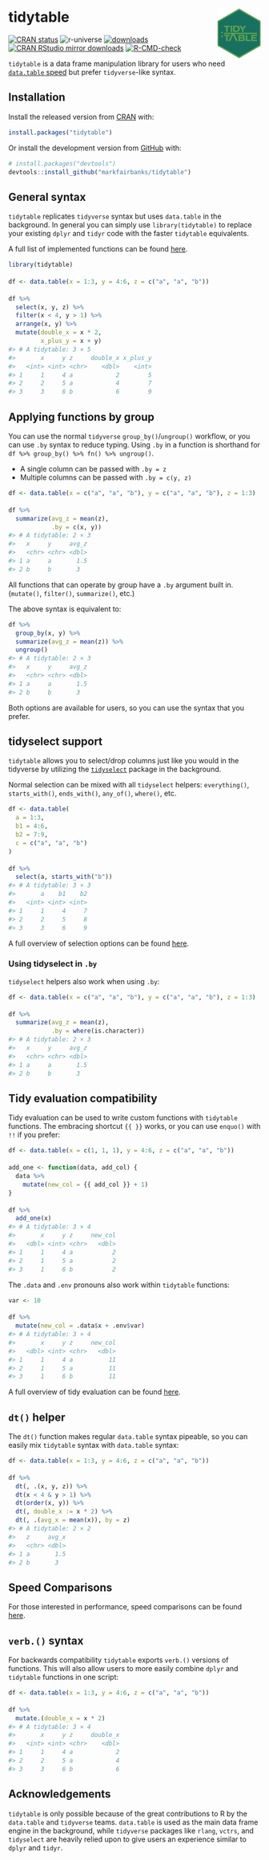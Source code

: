 
<!-- README.md is generated from README.Rmd. Please edit that file -->

# tidytable <img id="logo" src="man/figures/logo.png" align="right" width="17%" height="17%" />

<!-- badges: start -->

[![CRAN
status](https://www.r-pkg.org/badges/version/tidytable)](https://cran.r-project.org/package=tidytable)
![r-universe](https://fastverse.r-universe.dev/badges/tidytable)
[![downloads](http://cranlogs.r-pkg.org/badges/grand-total/tidytable?color=blue)](https://r-pkg.org/pkg/tidytable)
[![CRAN RStudio mirror
downloads](https://cranlogs.r-pkg.org/badges/last-month/tidytable?color=blue)](https://markfairbanks.github.io/tidytable/)
[![R-CMD-check](https://github.com/markfairbanks/tidytable/workflows/R-CMD-check/badge.svg)](https://github.com/markfairbanks/tidytable/actions)
<!-- badges: end -->

`tidytable` is a data frame manipulation library for users who need
[`data.table`
speed](https://markfairbanks.github.io/tidytable/articles/speed_comparisons.html)
but prefer `tidyverse`-like syntax.

## Installation

Install the released version from [CRAN](https://CRAN.R-project.org)
with:

``` r
install.packages("tidytable")
```

Or install the development version from [GitHub](https://github.com/)
with:

``` r
# install.packages("devtools")
devtools::install_github("markfairbanks/tidytable")
```

## General syntax

`tidytable` replicates `tidyverse` syntax but uses `data.table` in the
background. In general you can simply use `library(tidytable)` to
replace your existing `dplyr` and `tidyr` code with the faster
`tidytable` equivalents.

A full list of implemented functions can be found
[here](https://markfairbanks.github.io/tidytable/reference/index.html).

``` r
library(tidytable)

df <- data.table(x = 1:3, y = 4:6, z = c("a", "a", "b"))

df %>%
  select(x, y, z) %>%
  filter(x < 4, y > 1) %>%
  arrange(x, y) %>%
  mutate(double_x = x * 2,
         x_plus_y = x + y)
#> # A tidytable: 3 × 5
#>       x     y z     double_x x_plus_y
#>   <int> <int> <chr>    <dbl>    <int>
#> 1     1     4 a            2        5
#> 2     2     5 a            4        7
#> 3     3     6 b            6        9
```

## Applying functions by group

You can use the normal `tidyverse` `group_by()`/`ungroup()` workflow, or
you can use `.by` syntax to reduce typing. Using `.by` in a function is
shorthand for `df %>% group_by() %>% fn() %>% ungroup()`.

-   A single column can be passed with `.by = z`
-   Multiple columns can be passed with `.by = c(y, z)`

``` r
df <- data.table(x = c("a", "a", "b"), y = c("a", "a", "b"), z = 1:3)

df %>%
  summarize(avg_z = mean(z),
            .by = c(x, y))
#> # A tidytable: 2 × 3
#>   x     y     avg_z
#>   <chr> <chr> <dbl>
#> 1 a     a       1.5
#> 2 b     b       3
```

All functions that can operate by group have a `.by` argument built in.
(`mutate()`, `filter()`, `summarize()`, etc.)

The above syntax is equivalent to:

``` r
df %>%
  group_by(x, y) %>%
  summarize(avg_z = mean(z)) %>%
  ungroup()
#> # A tidytable: 2 × 3
#>   x     y     avg_z
#>   <chr> <chr> <dbl>
#> 1 a     a       1.5
#> 2 b     b       3
```

Both options are available for users, so you can use the syntax that you
prefer.

## tidyselect support

`tidytable` allows you to select/drop columns just like you would in the
tidyverse by utilizing the [`tidyselect`](https://tidyselect.r-lib.org)
package in the background.

Normal selection can be mixed with all `tidyselect` helpers:
`everything()`, `starts_with()`, `ends_with()`, `any_of()`, `where()`,
etc.

``` r
df <- data.table(
  a = 1:3,
  b1 = 4:6,
  b2 = 7:9,
  c = c("a", "a", "b")
)

df %>%
  select(a, starts_with("b"))
#> # A tidytable: 3 × 3
#>       a    b1    b2
#>   <int> <int> <int>
#> 1     1     4     7
#> 2     2     5     8
#> 3     3     6     9
```

A full overview of selection options can be found
[here](https://tidyselect.r-lib.org/reference/language.html).

### Using tidyselect in `.by`

`tidyselect` helpers also work when using `.by`:

``` r
df <- data.table(x = c("a", "a", "b"), y = c("a", "a", "b"), z = 1:3)

df %>%
  summarize(avg_z = mean(z),
            .by = where(is.character))
#> # A tidytable: 2 × 3
#>   x     y     avg_z
#>   <chr> <chr> <dbl>
#> 1 a     a       1.5
#> 2 b     b       3
```

## Tidy evaluation compatibility

Tidy evaluation can be used to write custom functions with `tidytable`
functions. The embracing shortcut `{{ }}` works, or you can use
`enquo()` with `!!` if you prefer:

``` r
df <- data.table(x = c(1, 1, 1), y = 4:6, z = c("a", "a", "b"))

add_one <- function(data, add_col) {
  data %>%
    mutate(new_col = {{ add_col }} + 1)
}

df %>%
  add_one(x)
#> # A tidytable: 3 × 4
#>       x     y z     new_col
#>   <dbl> <int> <chr>   <dbl>
#> 1     1     4 a           2
#> 2     1     5 a           2
#> 3     1     6 b           2
```

The `.data` and `.env` pronouns also work within `tidytable` functions:

``` r
var <- 10

df %>%
  mutate(new_col = .data$x + .env$var)
#> # A tidytable: 3 × 4
#>       x     y z     new_col
#>   <dbl> <int> <chr>   <dbl>
#> 1     1     4 a          11
#> 2     1     5 a          11
#> 3     1     6 b          11
```

A full overview of tidy evaluation can be found
[here](https://rlang.r-lib.org/reference/topic-data-mask.html).

## `dt()` helper

The `dt()` function makes regular `data.table` syntax pipeable, so you
can easily mix `tidytable` syntax with `data.table` syntax:

``` r
df <- data.table(x = 1:3, y = 4:6, z = c("a", "a", "b"))

df %>%
  dt(, .(x, y, z)) %>%
  dt(x < 4 & y > 1) %>%
  dt(order(x, y)) %>%
  dt(, double_x := x * 2) %>%
  dt(, .(avg_x = mean(x)), by = z)
#> # A tidytable: 2 × 2
#>   z     avg_x
#>   <chr> <dbl>
#> 1 a       1.5
#> 2 b       3
```

## Speed Comparisons

For those interested in performance, speed comparisons can be found
[here](https://markfairbanks.github.io/tidytable/articles/speed_comparisons.html).

## `verb.()` syntax

For backwards compatibility `tidytable` exports `verb.()` versions of
functions. This will also allow users to more easily combine `dplyr` and
`tidytable` functions in one script:

``` r
df <- data.table(x = 1:3, y = 4:6, z = c("a", "a", "b"))

df %>%
  mutate.(double_x = x * 2)
#> # A tidytable: 3 × 4
#>       x     y z     double_x
#>   <int> <int> <chr>    <dbl>
#> 1     1     4 a            2
#> 2     2     5 a            4
#> 3     3     6 b            6
```

## Acknowledgements

`tidytable` is only possible because of the great contributions to R by
the `data.table` and `tidyverse` teams. `data.table` is used as the main
data frame engine in the background, while `tidyverse` packages like
`rlang`, `vctrs`, and `tidyselect` are heavily relied upon to give users
an experience similar to `dplyr` and `tidyr`.
